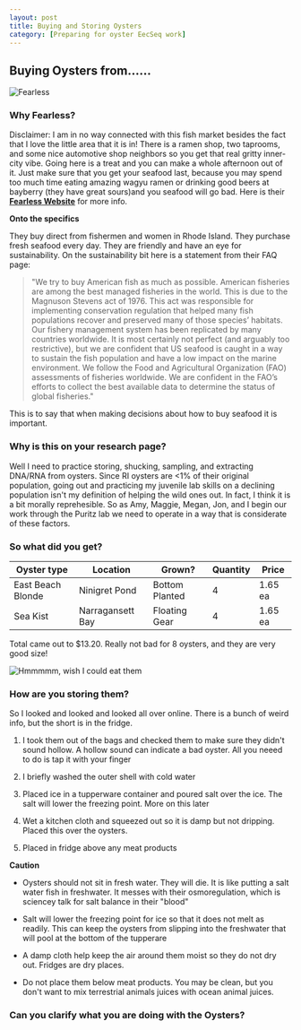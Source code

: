 ```yaml
---
layout: post
title: Buying and Storing Oysters
category: [Preparing for oyster EecSeq work]
---
```


## Buying Oysters from......

![Fearless](https://github.com/madmolecularman/JMG_Puritz_Lab_Notebook/tree/master/images/fearless.png)

### Why Fearless?

Disclaimer: I am in no way connected with this fish market besides the fact that I love the little area that it is in! There is a ramen shop, two taprooms, and some nice automotive shop neighbors so you get that real gritty inner-city vibe. Going here is a treat and you can make a whole afternoon out of it. Just make sure that you get your seafood last, because you may spend too much time eating amazing wagyu ramen or drinking good beers at bayberry (they have great sours)and you seafood will go bad. Here is their **[Fearless Website](https://www.fearlessfishmarket.com/)** for more info.

**Onto the specifics**

They buy direct from fishermen and women in Rhode Island. They purchase fresh seafood every day. They are friendly and have an eye for sustainability. On the sustainability bit here is a statement from their FAQ page: 

> "We try to buy American fish as much as possible. American fisheries are among the best managed fisheries in the world. This is due to the Magnuson Stevens act of 1976. This act was responsible for implementing conservation regulation that helped many fish populations recover and preserved many of those species’ habitats. Our fishery management system has been replicated by many countries worldwide.  It is most certainly not perfect (and arguably too restrictive), but we are confident that US seafood is caught in a way to sustain the fish population and have a low impact on the marine environment. We follow the Food and Agricultural Organization (FAO) assessments of fisheries worldwide.  We are confident in the FAO’s efforts to collect the best available data to determine the status of global fisheries."

This is to say that when making decisions about how to buy seafood it is important.

### Why is this on your research page?

Well I need to practice storing, shucking, sampling, and extracting DNA/RNA from oysters. Since RI oysters are <1% of their original population, going out and practicing my juvenile lab skills on a declining population isn't my definition of helping the wild ones out. In fact, I think it is a bit morally reprehesible. So as Amy, Maggie, Megan, Jon, and I begin our work through the Puritz lab we need to operate in a way that is considerate of these factors.

### So what did you get?

Oyster type | Location | Grown? | Quantity | Price |
------------|----------|--------|----------|-------|
East Beach Blonde | Ninigret Pond | Bottom Planted | 4 | 1.65 ea |
Sea Kist | Narragansett Bay | Floating Gear | 4 | 1.65 ea | 

Total came out to $13.20. Really not bad for 8 oysters, and they are very good size!

![Hmmmmm, wish I could eat them](https://github.com/madmolecularman/JMG_Puritz_Lab_Notebook/blob/master/images/oysters1.jpg)

### How are you storing them?

So I looked and looked and looked all over online. There is a bunch of weird info, but the short is in the fridge.

1) I took them out of the bags and checked them to make sure they didn't sound hollow. A hollow sound can indicate a bad oyster. All you neeed to  do is tap it with your finger

2) I briefly washed the outer shell with cold water

3) Placed ice in a tupperware container and poured salt over the ice. The salt will lower the freezing point. More on this later

4) Wet a kitchen cloth and squeezed out so it is damp but not dripping. Placed this over the oysters.

5) Placed in fridge above any meat products

**Caution**

* Oysters should not sit in fresh water. They will die. It is like putting a salt water fish in freshwater. It messes with their osmoregulation, which is sciencey talk for salt balance in their "blood"

* Salt will lower the freezing point for ice so that it does not melt as readily. This can keep the oysters from slipping into the freshwater that will pool at the bottom of the tupperare

* A damp cloth help keep the air around them moist so they do not dry out. Fridges are dry places.

* Do not place them below meat products. You may be clean, but you don't want to mix terrestrial animals juices with ocean animal juices.

### Can you clarify what you are doing with the Oysters?




